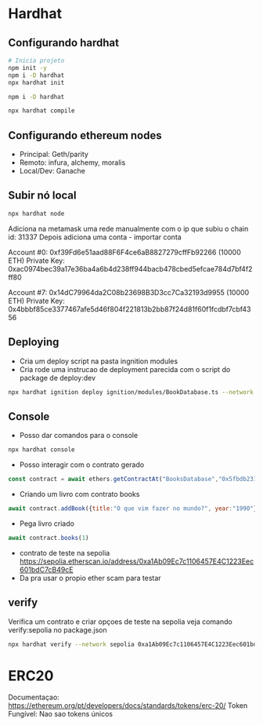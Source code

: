 # Hardhat

## Configurando hardhat

```bash
# Inicia projeto
npm init -y
npm i -D hardhat
npx hardhat init
```

```bash
npm i -D hardhat
```

```bash
npx hardhat compile
```

## Configurando ethereum nodes

* Principal: Geth/parity
* Remoto: infura, alchemy, moralis
* Local/Dev: Ganache

## Subir nó local

```bash
npx hardhat node
```
Adiciona na metamask uma rede manualmente com o ip que subiu o chain id: 31337
Depois adiciona uma conta - importar conta

Account #0: 0xf39Fd6e51aad88F6F4ce6aB8827279cffFb92266 (10000 ETH)
Private Key: 0xac0974bec39a17e36ba4a6b4d238ff944bacb478cbed5efcae784d7bf4f2ff80

Account #7: 0x14dC79964da2C08b23698B3D3cc7Ca32193d9955 (10000 ETH)
Private Key: 0x4bbbf85ce3377467afe5d46f804f221813b2bb87f24d81f60f1fcdbf7cbf4356


## Deploying

* Cria um deploy script na pasta ingnition modules
* Cria rode uma instrucao de deployment parecida com o script do package de deploy:dev

```bash
npx hardhat ignition deploy ignition/modules/BookDatabase.ts --network local
```

## Console
* Posso dar comandos para o console

```bash
npx hardhat console
```

* Posso interagir com o contrato gerado

```javascript
const contract = await ethers.getContractAt("BooksDatabase","0x5fbdb2315678afecb367f032d93f642f64180aa3")
```

* Criando um livro com contrato books

```javascript
await contract.addBook({title:"O que vim fazer no mundo?", year:"1990"})
```

* Pega livro criado

```javascript
await contract.books(1)
```
* contrato de teste na sepolia https://sepolia.etherscan.io/address/0xa1Ab09Ec7c1106457E4C1223Eec601bdC7cB49cE
* Da pra usar o propio ether scam para testar


## verify

Verifica um contrato e criar opçoes de teste na sepolia veja comando verify:sepolia no package.json

```bash
npx hardhat verify --network sepolia 0xa1Ab09Ec7c1106457E4C1223Eec601bdC7cB49cE
```
# ERC20

Documentaçao: https://ethereum.org/pt/developers/docs/standards/tokens/erc-20/
Token Fungível: Nao sao tokens únicos
